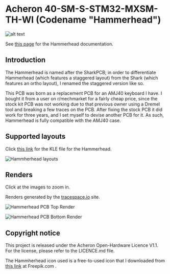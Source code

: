 # Acheron 40-SM-S-STM32-MXSM-TH-WI (Codename "Hammerhead")

![alt text](https://raw.githubusercontent.com/Gondolindrim/acheronLibrary/master/graphics/acheronReadme.png "Acheron Logo")

See [this page](https://gondolindrim.github.io/AcheronDocs/hammerhead/intro.html) for the Hammerhead documentation.

## Introduction

The Hammerhead is named after the SharkPCB; in order to differentiate Hammerhead (which features a staggered layout) from the Shark (which features an ortho layout), I renamed the staggered version like so.

This PCB was born as a replacement PCB for an AMJ40 keyboard I have. I bought it from a user on r/mechmarket for a fairly cheap price, since the stock kit PCB was not working due to that previous owner using a Dremel tool and breaking a few traces on the PCB. After fixing the stock PCB it did work for three years, and I set myself to devise another PCB for it. As such, Hammerhead is fully compatible with the AMJ40 case.

## Supported layouts

Click [this link](http://www.keyboard-layout-editor.com/#/gists/89c3a984e836b351fcaf27332abd0f3e) for the KLE file for the Hammerhead.

![Hammherhead layouts](https://github.com/Gondolindrim/Hammerhead/raw/master/Graphics/KLE/hammerheadKLE.png)

## Renders

Click at the images to zoom in.

Renders generated by the [tracespace.io](https://tracespace.io/view/) site.

![Hammerhead PCB Top Render](https://github.com/Gondolindrim/Hammerhead/raw/master/Graphics/top_render.png)

![Hammerhead PCB Bottom Render](https://github.com/Gondolindrim/Hammerhead/raw/master/Graphics/bottom_render.png)

## Copyright notice

This project is released under the Acheron Open-Hardware Licence V1.1. For the license, please refer to the LICENCE.md file.

The Hammherhead icon used is a free-to-used icon that I downloaded from [this link](https://www.flaticon.com/free-icon/hammerhead-fish-shape_47439#term=hammerhead&page=1&position=2) at Freepik.com .

